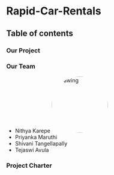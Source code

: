 # Rapid-Car-Rentals

## Table of contents

### Our Project

### Our Team
- Nithya Karepe <img src="Nithya.png" alt="drawing" width="150" style="border-radius:50%" />
- Priyanka Maruthi
- Shivani Tangellapally
- Tejaswi Avula

### Project Charter

